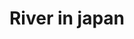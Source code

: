 ---
title: "River in japan"
alt: "A picture of a River in japan"
src: "/photos/japan1.heic"
caption: "Kyoto, Japan"
index: 34
---